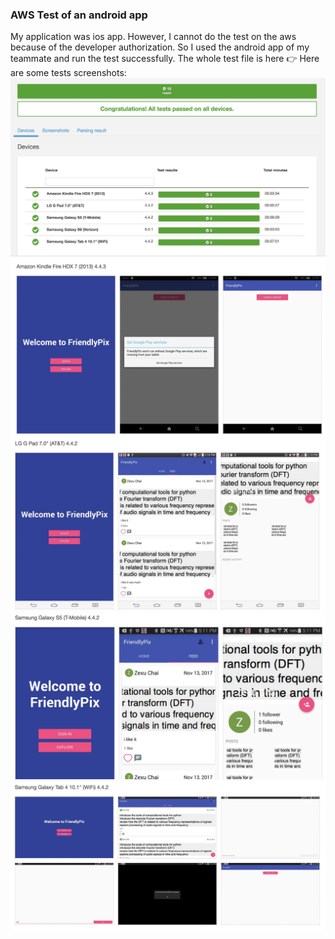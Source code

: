 ### AWS Test of an android app
My application was ios app. However, I cannot do the test on the aws because of the developer authorization. So I used the android app of my teammate and run the test successfully.
The whole test file is here 👉 
Here are some tests screenshots:
![image](https://github.com/wym613/EC601-HW2/blob/master/aws_test/images/WechatIMG8.jpeg)
![image](https://github.com/wym613/EC601-HW2/blob/master/aws_test/images/WechatIMG9.jpeg)
![image](https://github.com/wym613/EC601-HW2/blob/master/aws_test/images/WechatIMG10.jpeg)
![image](https://github.com/wym613/EC601-HW2/blob/master/aws_test/images/WechatIMG11.jpeg)
![image](https://github.com/wym613/EC601-HW2/blob/master/aws_test/images/WechatIMG12.jpeg)
